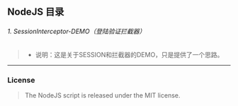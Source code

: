 ## NodeJS 目录

###### 1. SessionInterceptor-DEMO（登陆验证拦截器）
>- 说明：这是关于SESSION和拦截器的DEMO，只是提供了一个思路。


---
### License
> The NodeJS script is released under the MIT license.
